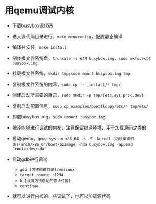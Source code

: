 用qemu调试内核
============

- 下载busybox源代码

- 进入源代码目录进行，`make menuconfig`，配置静态编译

- 编译并安装，`make install`

- 制作根文件系统盘，`truncate -s 64M busybox.img`，`sudo mkfs.ext4 busybox.img`

- 挂载根文件系统，`mkdir tmp;sudo mount busybox.img tmp`

- 复制根文件系统的内容，`sudo cp -r _install/* tmp/`

- 创建启动所需要的目录，`sudo mkdir -p tmp/{etc,sys,proc,dev}`

- 复制启动配置信息，`sudo cp examples/bootfloppy/etc/* tmp/etc/`

- 卸载busybox.img，`sudo umount busybox.img`

- 编译能够进行调试的内核，注意保留编译环境，用于加载源码之类的

- 启动qemu，`qemu-system-x86_64 -s -S -kernel [内核编译目录]/arch/x86_64/boot/bzImage -hda busybox.img -append "root=/dev/sda"`

- 启动gdb进行调试
  * `gdb [内核编译目录]/vmlinux`
  * `target remote :1234`
  * `b [设置内核启动的停止位置]`
  * `continue`
- 就可以进行内核的一些调试了，也可以加载源代码
